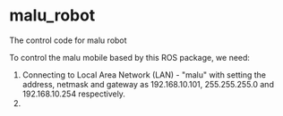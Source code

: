 # malu_robot
The control code for malu robot

To control the malu mobile based by this ROS package, we need:
1. Connecting to Local Area Network (LAN) - "malu" with setting the address, netmask and gateway as 192.168.10.101, 255.255.255.0 and 192.168.10.254 respectively.
2. 
